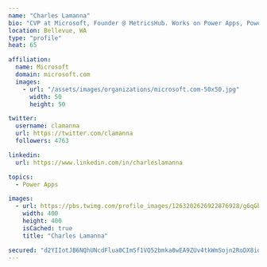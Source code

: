 ```yaml
---
name: "Charles Lamanna"
bio: "CVP at Microsoft, Founder @ MetricsHub. Works on Power Apps, Power Automate, Power Virtual Agent, Common Data Service and Dynamics 365."
location: Bellevue, WA
type: "profile"
heat: 65

affiliation:
  name: Microsoft
  domain: microsoft.com
  images:
    - url: "/assets/images/organizations/microsoft.com-50x50.jpg"
      width: 50
      height: 50

twitter:
  username: clamanna
  url: https://twitter.com/clamanna
  followers: 4763

linkedin:
  url: https://www.linkedin.com/in/charleslamanna

topics:
  - Power Apps

images:
  - url: https://pbs.twimg.com/profile_images/1263202626922876928/g6qGbHZ-_400x400.jpg
    width: 400
    height: 400
    isCached: true
    title: "Charles Lamanna"

secured: "d2YIIotJB6NQhUNcdFlua0CImSf1VQ52bmka0wEA9ZUv4tkWmSojn2RoDX8idGroxE0xfxcfyN9+mXcQIrQsVUZ2A27bGJpv25DyWqv3L2vDV44VBIkvn2OksJuhLawJZeyxGD3rg/df0oGfr5k1bDILpSWQ/ZzngTYJyaAabRCq9edc/dVxmGBGK/aHNrNU5JooMZv+wfwL04+WE+LyzY34cjB63F5nOJEC8RnXIuxDuGim5lfMPLiWWrg/scUJJ8gmE7KHgst6lDWTanxsDhVhY9S4bGguxa3voGfD3rORmIWcOUqHeGHjOsssuT+Q7HiFkfk+48ZwH7qp74haRCFvLxNJ+t9R4J+BubkQkzLDFLLrxLnwrY9E9bRFJQrWiJptvuCJXO9vZtkLitAFTqkk2yva3Po5zrHAOeX6HTY=;JjsPlpv9JVM6gce5LV2EzQ=="
---
```


